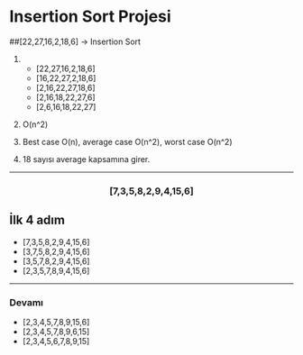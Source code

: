 # Insertion Sort Projesi

##[22,27,16,2,18,6] -> Insertion Sort

1.  - [22,27,16,2,18,6]
    - [16,22,27,2,18,6]
    - [2,16,22,27,18,6]
    - [2,16,18,22,27,6]
    - [2,6,16,18,22,27]

2. O(n^2)

3. Best case O(n), average case O(n^2), worst case O(n^2) 

4. 18 sayısı average kapsamına girer.

---
<h3 align="center">[7,3,5,8,2,9,4,15,6]<h3>

## İlk 4 adım
- [7,3,5,8,2,9,4,15,6]
- [3,7,5,8,2,9,4,15,6]
- [3,5,7,8,2,9,4,15,6]
- [2,3,5,7,8,9,4,15,6]
---
### Devamı
- [2,3,4,5,7,8,9,15,6]
- [2,3,4,5,7,8,9,6,15]
- [2,3,4,5,6,7,8,9,15]